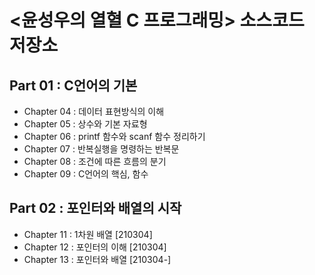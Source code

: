 # <윤성우의 열혈 C 프로그래밍> 소스코드 저장소

## Part 01 : C언어의 기본

* Chapter 04 : 데이터 표현방식의 이해
* Chapter 05 : 상수와 기본 자료형
* Chapter 06 : printf 함수와 scanf 함수 정리하기
* Chapter 07 : 반복실행을 명령하는 반복문
* Chapter 08 : 조건에 따른 흐름의 분기
* Chapter 09 : C언어의 핵심, 함수


## Part 02 : 포인터와 배열의 시작

* Chapter 11 : 1차원 배열 [210304]
* Chapter 12 : 포인터의 이해 [210304]
* Chapter 13 : 포인터와 배열 [210304-]
